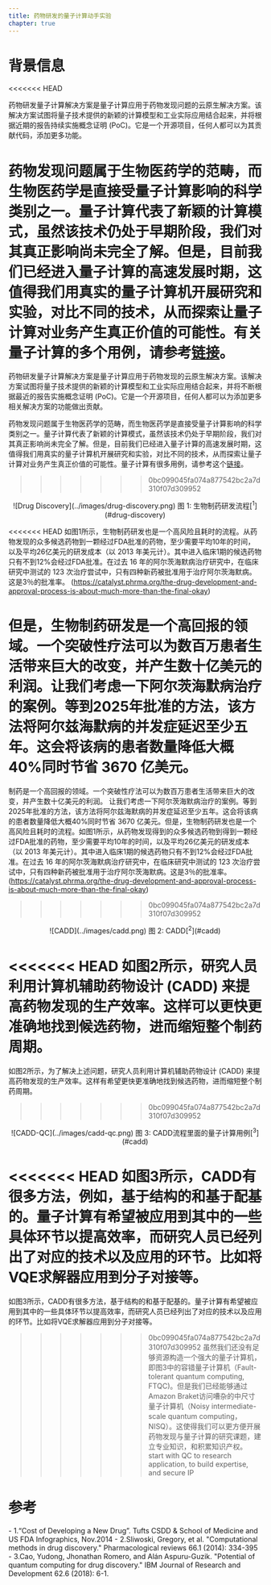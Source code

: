 ```yaml
---
title: 药物研发的量子计算动手实验
chapter: true
---
```


# 背景信息
<<<<<<< HEAD

药物研发量子计算解决方案是量子计算应用于药物发现问题的云原生解决方案。该解决方案试图将量子技术提供的新颖的计算模型和工业实际应用结合起来，并将根据近期的报告持续实施概念证明 (PoC)。它是一个开源项目，任何人都可以为其贡献代码，添加更多功能。

药物发现问题属于生物医药学的范畴，而生物医药学是直接受量子计算影响的科学类别之一。量子计算代表了新颖的计算模式，虽然该技术仍处于早期阶段，我们对其真正影响尚未完全了解。但是，目前我们已经进入量子计算的高速发展时期，这值得我们用真实的量子计算机开展研究和实验，对比不同的技术，从而探索让量子计算对业务产生真正价值的可能性。有关量子计算的多个用例，请参考[链接](https://www.forbes.com/sites/chuckbrooks/2021/03/21/the-emerging-paths-of-quantum-computing/?sh=765b2ed6613e)。
=======

药物研发量子计算解决方案是量子计算应用于药物发现的云原生解决方案。该解决方案试图将量子技术提供的新颖的计算模型和工业实际应用结合起来，并将不断根据最近的报告实施概念证明 (PoC)。它是一个开源项目，任何人都可以为添加更多相关解决方案的功能做出贡献。

药物发现问题属于生物医药学的范畴，而生物医药学是直接受量子计算影响的科学类别之一。量子计算代表了新颖的计算模式，虽然该技术仍处于早期阶段，我们对其真正影响尚未完全了解。但是，目前我们已经进入量子计算的高速发展时期，这值得我们用真实的量子计算机开展研究和实验，对比不同的技术，从而探索让量子计算对业务产生真正价值的可能性。量子计算有很多用例，请参考这个[链接](https://www.forbes.com/sites/chuckbrooks/2021/03/21/the-emerging-paths-of-quantum-computing/?sh=765b2ed6613e)。

>>>>>>> 0bc099045fa074a877542bc2a7d310f07d309952


<center>
![Drug Discovery](../images/drug-discovery.png)
图 1: 生物制药研发流程[<sup>1</sup>](#drug-discovery)
</center>

<<<<<<< HEAD
如图1所示，生物制药研发也是一个高风险且耗时的流程。从药物发现的众多候选药物到一颗经过FDA批准的药物，至少需要平均10年的时间，以及平均26亿美元的研发成本（以 2013 年美元计）。其中进入临床1期的候选药物只有不到12%会经过FDA批准。在过去 16 年的阿尔茨海默病治疗研究中，在临床研究中测试的 123 次治疗尝试中，只有四种新药被批准用于治疗阿尔茨海默病。这是3％的批准率。
(https://catalyst.phrma.org/the-drug-development-and-approval-process-is-about-much-more-than-the-final-okay)

但是，生物制药研发是一个高回报的领域。一个突破性疗法可以为数百万患者生活带来巨大的改变，并产生数十亿美元的利润。让我们考虑一下阿尔茨海默病治疗的案例。等到2025年批准的方法，该方法将阿尔兹海默病的并发症延迟至少五年。这会将该病的患者数量降低大概40%同时节省 3670 亿美元。
=======
制药是一个高回报的领域。一个突破性疗法可以为数百万患者生活带来巨大的改变，并产生数十亿美元的利润。
让我们考虑一下阿尔茨海默病治疗的案例。等到2025年批准的方法，该方法将阿尔兹海默病的并发症延迟至少五年。这会将该病的患者数量降低大概40%同时节省 3670 亿美元。但是，生物制药研发也是一个高风险且耗时的流程。如图1所示，从药物发现得到的众多候选药物到得到一颗经过FDA批准的药物，至少需要平均10年的时间，以及平均26亿美元的研发成本
（以 2013 年美元计）。其中进入临床1期的候选药物只有不到12%会经过FDA批准。在过去 16 年的阿尔茨海默病治疗研究中，在临床研究中测试的 123 次治疗尝试中，只有四种新药被批准用于治疗阿尔茨海默病。这是3％的批准率。
(https://catalyst.phrma.org/the-drug-development-and-approval-process-is-about-much-more-than-the-final-okay)
>>>>>>> 0bc099045fa074a877542bc2a7d310f07d309952

<center>
![CADD](../images/cadd.png)
图 2: CADD[<sup>2</sup>](#cadd)
</center>

<<<<<<< HEAD
如图2所示，研究人员利用计算机辅助药物设计 (CADD) 来提高药物发现的生产效率。这样可以更快更准确地找到候选药物，进而缩短整个制药周期。
=======
如图2所示，为了解决上述问题，研究人员利用计算机辅助药物设计 (CADD) 来提高药物发现的生产效率。这样有希望更快更准确地找到候选药物，进而缩短整个制药周期。
>>>>>>> 0bc099045fa074a877542bc2a7d310f07d309952

<center>
![CADD-QC](../images/cadd-qc.png)
图 3: CADD流程里面的量子计算用例[<sup>3</sup>](#cadd)
</center>

<<<<<<< HEAD
如图3所示，CADD有很多方法，例如，基于结构的和基于配基的。量子计算有希望被应用到其中的一些具体环节以提高效率，而研究人员已经列出了对应的技术以及应用的环节。比如将VQE求解器应用到分子对接等。
=======
如图3所示，CADD有很多方法，基于结构的和基于配基的。量子计算有希望被应用到其中的一些具体环节以提高效率，而研究人员已经列出了对应的技术以及应用的环节。比如将VQE求解器应用到分子对接等。
>>>>>>> 0bc099045fa074a877542bc2a7d310f07d309952
虽然我们还没有足够资源构造一个强大的量子计算机，即图3中的容错量子计算机（Fault-tolerant quantum computing, FTQC)。但是我们已经能够通过Amazon Braket访问嘈杂的中尺寸量子计算机（Noisy intermediate-scale quantum computing，NISQ）。这使得我们可以更方便开展药物发现与量子计算的研究课题，建立专业知识，和积累知识产权。
start with QC to research application, to
build expertise, and secure IP

# 参考
<div id='drug-discovery'></div>
- 1.“Cost of Developing a New Drug”. Tufts CSDD & School of Medicine and US FDA Infographics, Nov.2014
- 2.Sliwoski, Gregory, et al. "Computational methods in drug discovery." Pharmacological reviews 66.1 (2014): 334-395
- 3.Cao, Yudong, Jhonathan Romero, and Alán Aspuru-Guzik. "Potential of quantum computing for drug discovery." IBM Journal of Research and Development 62.6 (2018): 6-1.